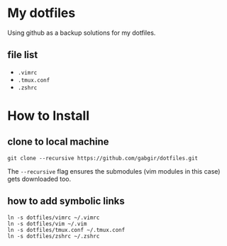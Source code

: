 # My dotfiles

Using github as a backup solutions for my dotfiles.

## file list

- `.vimrc`
- `.tmux.conf`
- `.zshrc`

# How to Install

## clone to local machine

`git clone --recursive https://github.com/gabgir/dotfiles.git`

The `--recursive` flag ensures the submodules (vim modules in this case) gets downloaded too.

## how to add symbolic links

```
ln -s dotfiles/vimrc ~/.vimrc
ln -s dotfiles/vim ~/.vim
ln -s dotfiles/tmux.conf ~/.tmux.conf
ln -s dotfiles/zshrc ~/.zshrc
```
